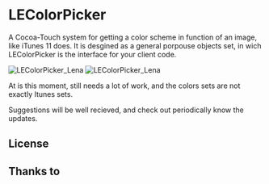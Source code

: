 LEColorPicker
=============

A Cocoa-Touch system for getting a color scheme in function of an image, like iTunes 11 does. It is desgined as a general porpouse objects set, in wich  LEColorPicker is the interface for your client code.

![LEColorPicker_Lena](https://raw.github.com/luisespinoza/LEColorPicker/master/Screenshot_Lena.png)
![LEColorPicker_Lena](https://raw.github.com/luisespinoza/LEColorPicker/master/Screenshot_Mona.png)

At is this moment, still needs a lot of work, and the colors sets are not exactly Itunes sets. 

Suggestions will be well recieved, and check out periodically know the updates.

## License

## Thanks to
